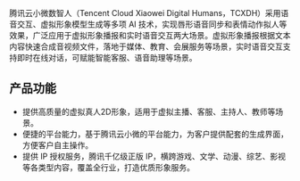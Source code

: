 腾讯云小微数智人（Tencent Cloud Xiaowei Digital Humans，TCXDH）采用语音交互、虚拟形象模型生成等多项 AI 技术，实现唇形语音同步和表情动作拟人等效果，广泛应用于虚拟形象播报和实时语音交互两大场景。虚拟形象播报根据文本内容快速合成音视频文件，落地于媒体、教育、会展服务等场景，实时语音交互支持即时在线对话，可赋能智能客服、语音助理等场景。

## 产品功能
- 提供高质量的虚拟真人2D形象，适用于虚拟主播、客服、主持人、教师等场景。
- 便捷的平台能力，基于腾讯云小微的平台能力，为客户提供配套的生成界面，方便客户自主操作。
- 提供 IP 授权服务，腾讯千亿级正版 IP，横跨游戏、文学、动漫、综艺、影视等各类型内容，覆盖全行业，打造优质形象服务。  
